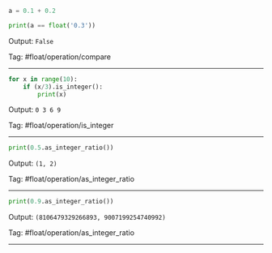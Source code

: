```python
a = 0.1 + 0.2

print(a == float('0.3'))
```
Output: `False`

Tag: #float/operation/compare

---
```python
for x in range(10):
    if (x/3).is_integer():
        print(x)
```
Output: `0 3 6 9`

Tag: #float/operation/is_integer

---
```python
print(0.5.as_integer_ratio())
```
Output: `(1, 2)`

Tag: #float/operation/as_integer_ratio

---
```python
print(0.9.as_integer_ratio())
```
Output: `(8106479329266893, 9007199254740992)`

Tag: #float/operation/as_integer_ratio

---